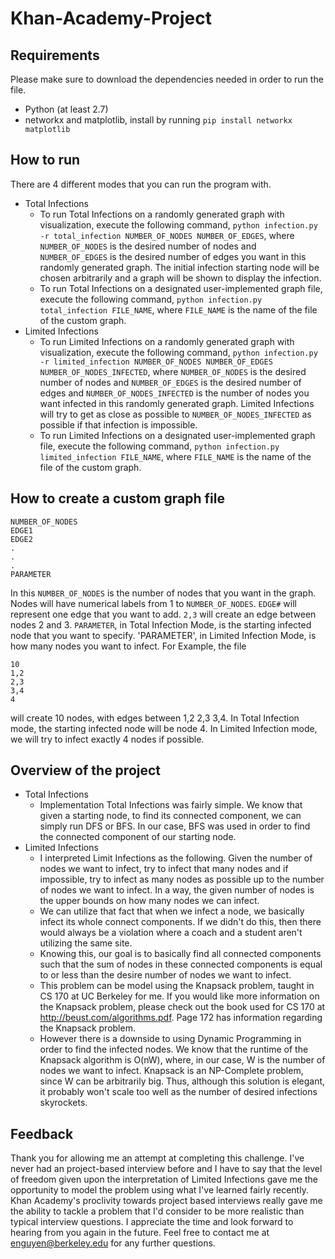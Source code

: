 # Khan-Academy-Project

## Requirements
Please make sure to download the dependencies needed in order to run the file. 
- Python (at least 2.7)
- networkx and matplotlib, install by running `pip install networkx matplotlib`

## How to run
There are 4 different modes that you can run the program with.
* Total Infections
	* To run Total Infections on a randomly generated graph with visualization, execute the following command, `python infection.py -r total_infection NUMBER_OF_NODES NUMBER_OF_EDGES`, where `NUMBER_OF_NODES` is the desired number of nodes and `NUMBER_OF_EDGES` is the desired number of edges you want in this randomly generated graph. The initial infection starting node will be chosen arbitrarily and a graph will be shown to display the infection.
	* To run Total Infections on a designated user-implemented graph file, execute the following command, `python infection.py total_infection FILE_NAME`, where `FILE_NAME` is the name of the file of the custom graph.
* Limited Infections
	* To run Limited Infections on a randomly generated graph with visualization, execute the following command, `python infection.py -r limited_infection NUMBER_OF_NODES NUMBER_OF_EDGES NUMBER_OF_NODES_INFECTED`, where `NUMBER_OF_NODES` is the desired number of nodes and `NUMBER_OF_EDGES` is the desired number of edges and `NUMBER_OF_NODES_INFECTED` is the number of nodes you want infected in this randomly generated graph. Limited Infections will try to get as close as possible to `NUMBER_OF_NODES_INFECTED` as possible if that infection is impossible.
	* To run Limited Infections on a designated user-implemented graph file, execute the following command, `python infection.py limited_infection FILE_NAME`, where `FILE_NAME` is the name of the file of the custom graph.

## How to create a custom graph file
```
NUMBER_OF_NODES
EDGE1
EDGE2
.
.
.
PARAMETER
```
In this `NUMBER_OF_NODES` is the number of nodes that you want in the graph. Nodes will have numerical labels from 1 to `NUMBER_OF_NODES`.
`EDGE#` will represent one edge that you want to add. `2,3` will create an edge between nodes 2 and 3. `PARAMETER`, in Total Infection Mode, is the starting infected node that you want to specify. 'PARAMETER', in Limited Infection Mode, is how many nodes you want to infect.
For Example, the file
```
10
1,2
2,3
3,4
4
```
will create 10 nodes, with edges between 1,2 2,3 3,4. In Total Infection mode, the starting infected node will be node 4. In Limited Infection mode, we will try to infect exactly 4 nodes if possible.

## Overview of the project
* Total Infections
	* Implementation Total Infections was fairly simple. We know that given a starting node, to find its connected component, we can simply run DFS or BFS. In our case, BFS was used in order to find the connected component of our starting node.
* Limited Infections
	* I interpreted Limit Infections as the following. Given the number of nodes we want to infect, try to infect that many nodes and if impossible, try to infect as many nodes as possible up to the number of nodes we want to infect. In a way, the given number of nodes is the upper bounds on how many nodes we can infect.
	* We can utilize that fact that when we infect a node, we basically infect its whole connect components. If we didn't do this, then there would always be a violation where a coach and a student aren't utilizing the same site.
	* Knowing this, our goal is to basically find all connected components such that the sum of nodes in these connected components is equal to or less than the desire number of nodes we want to infect.
	* This problem can be model using the Knapsack problem, taught in CS 170 at UC Berkeley for me. If you would like more information on the Knapsack problem, please check out the book used for CS 170 at http://beust.com/algorithms.pdf. Page 172 has information regarding the Knapsack problem.
	* However there is a downside to using Dynamic Programming in order to find the infected nodes. We know that the runtime of the Knapsack algorithm is O(nW), where, in our case, W is the number of nodes we want to infect. Knapsack is an NP-Complete problem, since W can be arbitrarily big. Thus, although this solution is elegant, it probably won't scale too well as the number of desired infections skyrockets.

## Feedback

Thank you for allowing me an attempt at completing this challenge. I've never had an project-based interview before and I have to say that the level of freedom given upon the interpretation of Limited Infections gave me the opportunity to model the problem using what I've learned fairly recently. Khan Academy's proclivity towards project based interviews really gave me the ability to tackle a problem that I'd consider to be more realistic than typical interview questions. I appreciate the time and look forward to hearing from you again in the future. Feel free to contact me at enguyen@berkeley.edu for any further questions.

